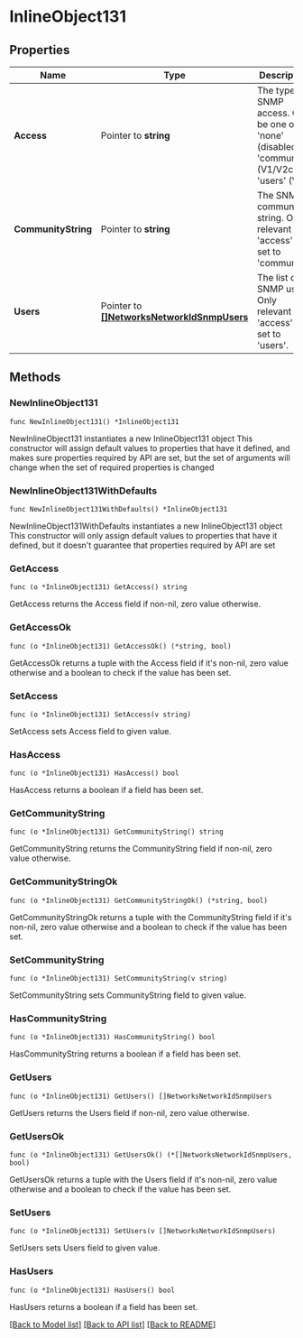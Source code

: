 # InlineObject131

## Properties

Name | Type | Description | Notes
------------ | ------------- | ------------- | -------------
**Access** | Pointer to **string** | The type of SNMP access. Can be one of &#39;none&#39; (disabled), &#39;community&#39; (V1/V2c), or &#39;users&#39; (V3). | [optional] 
**CommunityString** | Pointer to **string** | The SNMP community string. Only relevant if &#39;access&#39; is set to &#39;community&#39;. | [optional] 
**Users** | Pointer to [**[]NetworksNetworkIdSnmpUsers**](NetworksNetworkIdSnmpUsers.md) | The list of SNMP users. Only relevant if &#39;access&#39; is set to &#39;users&#39;. | [optional] 

## Methods

### NewInlineObject131

`func NewInlineObject131() *InlineObject131`

NewInlineObject131 instantiates a new InlineObject131 object
This constructor will assign default values to properties that have it defined,
and makes sure properties required by API are set, but the set of arguments
will change when the set of required properties is changed

### NewInlineObject131WithDefaults

`func NewInlineObject131WithDefaults() *InlineObject131`

NewInlineObject131WithDefaults instantiates a new InlineObject131 object
This constructor will only assign default values to properties that have it defined,
but it doesn't guarantee that properties required by API are set

### GetAccess

`func (o *InlineObject131) GetAccess() string`

GetAccess returns the Access field if non-nil, zero value otherwise.

### GetAccessOk

`func (o *InlineObject131) GetAccessOk() (*string, bool)`

GetAccessOk returns a tuple with the Access field if it's non-nil, zero value otherwise
and a boolean to check if the value has been set.

### SetAccess

`func (o *InlineObject131) SetAccess(v string)`

SetAccess sets Access field to given value.

### HasAccess

`func (o *InlineObject131) HasAccess() bool`

HasAccess returns a boolean if a field has been set.

### GetCommunityString

`func (o *InlineObject131) GetCommunityString() string`

GetCommunityString returns the CommunityString field if non-nil, zero value otherwise.

### GetCommunityStringOk

`func (o *InlineObject131) GetCommunityStringOk() (*string, bool)`

GetCommunityStringOk returns a tuple with the CommunityString field if it's non-nil, zero value otherwise
and a boolean to check if the value has been set.

### SetCommunityString

`func (o *InlineObject131) SetCommunityString(v string)`

SetCommunityString sets CommunityString field to given value.

### HasCommunityString

`func (o *InlineObject131) HasCommunityString() bool`

HasCommunityString returns a boolean if a field has been set.

### GetUsers

`func (o *InlineObject131) GetUsers() []NetworksNetworkIdSnmpUsers`

GetUsers returns the Users field if non-nil, zero value otherwise.

### GetUsersOk

`func (o *InlineObject131) GetUsersOk() (*[]NetworksNetworkIdSnmpUsers, bool)`

GetUsersOk returns a tuple with the Users field if it's non-nil, zero value otherwise
and a boolean to check if the value has been set.

### SetUsers

`func (o *InlineObject131) SetUsers(v []NetworksNetworkIdSnmpUsers)`

SetUsers sets Users field to given value.

### HasUsers

`func (o *InlineObject131) HasUsers() bool`

HasUsers returns a boolean if a field has been set.


[[Back to Model list]](../README.md#documentation-for-models) [[Back to API list]](../README.md#documentation-for-api-endpoints) [[Back to README]](../README.md)


